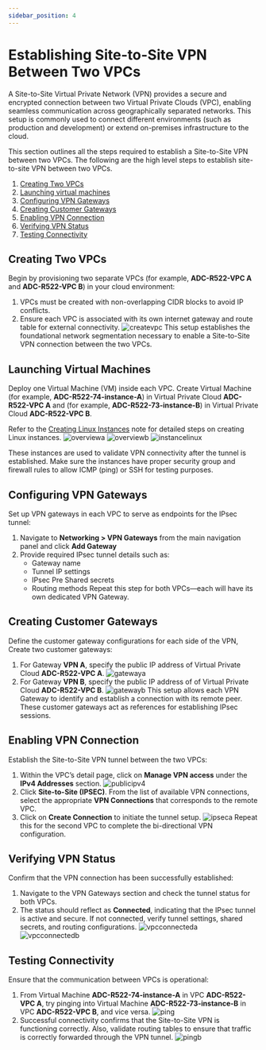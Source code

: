 ```yaml
---
sidebar_position: 4
---
```

# Establishing Site-to-Site VPN Between Two VPCs

A Site-to-Site Virtual Private Network (VPN) provides a secure and encrypted connection between two Virtual Private Clouds (VPC), enabling seamless communication across geographically separated networks. This setup is commonly used to connect different environments (such as production and development) or extend on-premises infrastructure to the cloud.

This section outlines all the steps required to establish a Site-to-Site VPN between two VPCs. The following are the high level steps to establish site-to-site VPN between two VPCs.

1.  [Creating Two VPCs](#creating-two-vpcs)
2. [Launching virtual machines](#launching-virtual-machines)
3. [Configuring VPN Gateways](#configuring-vpn-gateways)
4. [Creating Customer Gateways](#creating-customer-gateways)
5. [Enabling VPN Connection](#enabling-vpn-connection)
6. [Verifying VPN Status](#verifying-vpn-status)
7. [Testing Connectivity](#testing-connectivity)
## Creating Two VPCs

Begin by provisioning two separate VPCs (for example, **ADC-R522-VPC A** and **ADC-R522-VPC B**) in your cloud environment:
1. VPCs must be created with non-overlapping CIDR blocks to avoid IP conflicts.
2. Ensure each VPC is associated with its own internet gateway and route table for external connectivity.
![createvpc](img/createvpc.png) 
This setup establishes the foundational network segmentation necessary to enable a Site-to-Site VPN connection between the two VPCs.
## Launching Virtual Machines

Deploy one Virtual Machine (VM) inside each VPC. Create Virtual Machine (for example, **ADC-R522-74-instance-A**) in Virtual Private Cloud **ADC-R522-VPC A** and (for example, **ADC-R522-73-instance-B**) in Virtual Private Cloud  **ADC-R522-VPC B**.

Refer to the [Creating Linux Instances](/docs/Subscribers/Compute/LinuxInstances/CreatingLinuxInstances) note for detailed steps on creating Linux instances. 
![overviewa](img/overviewa.png)
![overviewb](img/overviewb.png)
![instancelinux](img/instancelinux.png)

These instances are used to validate VPN connectivity after the tunnel is established. Make sure the instances have proper security group and firewall rules to allow ICMP (ping) or SSH for testing purposes.
## Configuring VPN Gateways

Set up VPN gateways in each VPC to serve as endpoints for the IPsec tunnel:
1. Navigate to **Networking > VPN Gateways** from the main navigation panel and click **Add Gateway**
2. Provide required IPsec tunnel details such as: 
   - Gateway name
   - Tunnel IP settings
   - IPsec Pre Shared secrets
   - Routing methods
Repeat this step for both VPCs—each will have its own dedicated VPN Gateway.
## Creating Customer Gateways

Define the customer gateway configurations for each side of the VPN, Create two customer gateways:
1. For Gateway **VPN A**, specify the public IP address of Virtual Private Cloud **ADC-R522-VPC A**.
![gatewaya](img/gatewaya.png)
2. For Gateway **VPN B**, specify the public IP address of of Virtual Private Cloud **ADC-R522-VPC B**.
![gatewayb](img/gatewayb.png)
This setup allows each VPN Gateway to identify and establish a connection with its remote peer. These customer gateways act as references for establishing IPsec sessions.
## Enabling VPN Connection

Establish the Site-to-Site VPN tunnel between the two VPCs:
1. Within the VPC’s detail page, click on **Manage VPN access** under the **IPv4 Addresses** section.
![publicipv4](img/publicipv4.png)
2. Click **Site-to-Site (IPSEC)**. From the list of available VPN connections, select the appropriate **VPN Connections** that corresponds to the remote VPC.
3. Click on **Create Connection** to initiate the tunnel setup.
![ipseca](img/ipseca.png)
Repeat this for the second VPC to complete the bi-directional VPN configuration.
## Verifying VPN Status

Confirm that the VPN connection has been successfully established:
1. Navigate to the VPN Gateways section and check the tunnel status for both VPCs.
2. The status should reflect as **Connected**, indicating that the IPsec tunnel is active and secure. If not connected, verify tunnel settings, shared secrets, and routing configurations.
![vpcconnecteda](img/vpcconnecteda.png)
![vpcconnectedb](img/vpcconnectedb.png)
## Testing Connectivity

Ensure that the communication between VPCs is operational:
1. From Virtual Machine **ADC-R522-74-instance-A** in VPC **ADC-R522-VPC A**, try pinging into Virtual Machine **ADC-R522-73-instance-B** in VPC **ADC-R522-VPC B**, and vice versa.
![ping](img/ping.png)
2. Successful connectivity confirms that the Site-to-Site VPN is functioning correctly. Also, validate routing tables to ensure that traffic is correctly forwarded through the VPN tunnel.
![pingb](img/pingb.png)